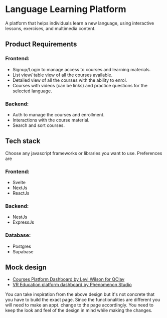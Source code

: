 # Language Learning Platform
A platform that helps individuals learn a new language, using interactive lessons, exercises, and multimedia content.

## Product Requirements

### Frontend: 
- Signup/Login to manage access to courses and learning materials.
- List view/ table view of all the courses available.
- Detailed view of all the courses with the ability to enrol.
- Courses with videos (can be links) and practice questions for the selected language.

### Backend:
- Auth to manage the courses and enrollment.
- Interactions with the course material.
- Search and sort courses.


## Tech stack
Choose any javascript frameworks or libraries you want to use. Preferences are

### Frontend: 
- Svelte
- NextJs
- ReactJs
### Backend: 
- NestJs
- ExpressJs
### Database:
- Postgres
- Supabase

## Mock design
- [Courses Platform Dashboard by Levi Wilson for QClay](https://dribbble.com/shots/19945345-Courses-Platform-Dashboard)
- [VR Education platform dashboard by Phenomenon Studio](https://dribbble.com/shots/20221682-VR-Education-platform-dashboard)


You can take inspiration from the above design but it's not concrete that you have to build the exact page. Since the functionalities are different you will need to make an appt. change to the page accordingly. You need to keep the look and feel of the design in mind while making the changes.
